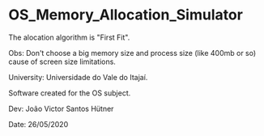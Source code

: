 # OS_Memory_Allocation_Simulator

The alocation algorithm is "First Fit".

Obs: Don't choose a big memory size and process size (like 400mb or so) cause of screen size limitations.

University: Universidade do Vale do Itajaí.

Software created for the OS subject.

Dev: João Victor Santos Hütner

Date: 26/05/2020

